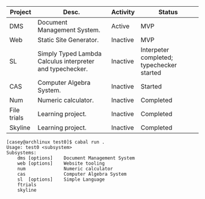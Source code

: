 | Project | Desc. | Activity | Status |
|-|-|-|-|
| DMS | Document Management System. | Active | MVP |
| Web | Static Site Generator. | Inactive | MVP |
| SL | Simply Typed Lambda Calculus interpreter and typechecker. | Inactive | Interpeter completed; typechecker started |
| CAS | Computer Algebra System. | Inactive | Started |
| Num | Numeric calculator. | Inactive | Completed |
| File trials | Learning project. | Inactive | Completed |
| Skyline | Learning project. | Inactive | Completed |

```
[casey@archlinux test0]$ cabal run . 
Usage: test0 <subsystem>
Subsystems:
    dms [options]    Document Management System
    web [options]    Website tooling
    num              Numeric calculator
    cas              Computer Algebra System
    sl  [options]    Simple Language
    ftrials
    skyline
```
